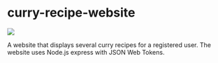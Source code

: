 # curry-recipe-website

<img src="https://user-images.githubusercontent.com/25343696/112157360-30189600-8bf8-11eb-8051-59f9f84744f5.png">

A website that displays several curry recipes for a registered user. The website uses Node.js express with JSON Web Tokens.
